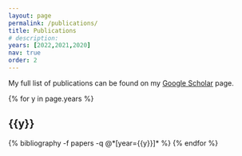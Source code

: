 ```yaml
---
layout: page
permalink: /publications/
title: Publications
# description: 
years: [2022,2021,2020]
nav: true
order: 2
---
```


<div class="publications">

My full list of publications can be found on my <a href="https://scholar.google.com/citations?user=6eWGKEsAAAAJ&hl=en">Google Scholar</a> page.

{% for y in page.years %}
  <h2 class="year">{{y}}</h2>
  {% bibliography -f papers -q @*[year={{y}}]* %}
{% endfor %}

</div>
